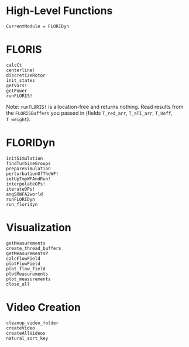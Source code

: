 # High-Level Functions

```@meta
CurrentModule = FLORIDyn
```

# FLORIS
```@docs
calcCt
centerline!
discretizeRotor
init_states
getVars!
getPower
runFLORIS!
```

Note: `runFLORIS!` is allocation-free and returns nothing. Read results from the
`FLORISBuffers` you passed in (fields `T_red_arr`, `T_aTI_arr`, `T_Ueff`, `T_weight`).

# FLORIDyn
```@docs
initSimulation
findTurbineGroups
prepareSimulation
perturbationOfTheWF!
setUpTmpWFAndRun!
interpolateOPs!
iterateOPs!
angSOWFA2world
runFLORIDyn
run_floridyn
```

# Visualization
```@docs
getMeasurements
create_thread_buffers
getMeasurementsP
calcFlowField
plotFlowField
plot_flow_field
plotMeasurements
plot_measurements
close_all
```

# Video Creation
```@docs
cleanup_video_folder
createVideo
createAllVideos
natural_sort_key
```


